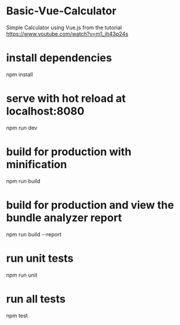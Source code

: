 # Basic-Vue-Calculator

Simple Calculator using Vue.js from the tutorial https://www.youtube.com/watch?v=m1_ih43p24s


# install dependencies
npm install

# serve with hot reload at localhost:8080
npm run dev

# build for production with minification
npm run build

# build for production and view the bundle analyzer report
npm run build --report

# run unit tests
npm run unit

# run all tests
npm test
